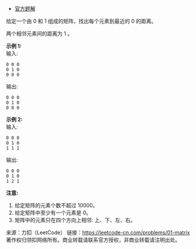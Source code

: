 * [官方题解](https://leetcode-cn.com/problems/01-matrix/solution/01ju-zhen-by-leetcode-solution/)

给定一个由 0 和 1 组成的矩阵，找出每个元素到最近的 0 的距离。

两个相邻元素间的距离为 1 。

**示例 1:**  
输入:
```
0 0 0
0 1 0
0 0 0
```
输出:
```
0 0 0
0 1 0
0 0 0
```
**示例 2:**  
输入:
```
0 0 0
0 1 0
1 1 1
```
输出:
```
0 0 0
0 1 0
1 2 1
```
**注意:**

1. 给定矩阵的元素个数不超过 10000。
2. 给定矩阵中至少有一个元素是 0。
3. 矩阵中的元素只在四个方向上相邻: 上、下、左、右。

来源：力扣（LeetCode）
链接：https://leetcode-cn.com/problems/01-matrix
著作权归领扣网络所有。商业转载请联系官方授权，非商业转载请注明出处。
